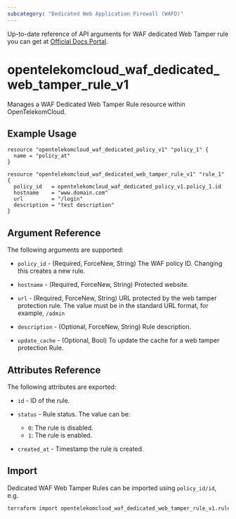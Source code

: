 ```yaml
---
subcategory: "Dedicated Web Application Firewall (WAFD)"
---
```


Up-to-date reference of API arguments for WAF dedicated Web Tamper rule you can get at
[Official Docs Portal](https://docs-beta.otc.t-systems.com/web-application-firewall-dedicated/api-ref/apis/rule_management/creating_a_web_tamper_protection_rule.html).

# opentelekomcloud_waf_dedicated_web_tamper_rule_v1

Manages a WAF Dedicated Web Tamper Rule resource within OpenTelekomCloud.

## Example Usage

```hcl
resource "opentelekomcloud_waf_dedicated_policy_v1" "policy_1" {
  name = "policy_at"
}

resource "opentelekomcloud_waf_dedicated_web_tamper_rule_v1" "rule_1" {
  policy_id   = opentelekomcloud_waf_dedicated_policy_v1.policy_1.id
  hostname    = "www.domain.com"
  url         = "/login"
  description = "test description"
}
```

## Argument Reference

The following arguments are supported:

* `policy_id` - (Required, ForceNew, String) The WAF policy ID. Changing this creates a new rule.

* `hostname` - (Required, ForceNew, String) Protected website.

* `url` - (Required, ForceNew, String) URL protected by the web tamper protection rule.
  The value must be in the standard URL format, for example, `/admin`

* `description` - (Optional, ForceNew, String) Rule description.

* `update_cache` - (Optional, Bool) To update the cache for a web tamper protection Rule.

## Attributes Reference

The following attributes are exported:

* `id` -  ID of the rule.

* `status` - Rule status. The value can be:
  + `0`: The rule is disabled.
  + `1`: The rule is enabled.

* `created_at` - Timestamp the rule is created.

## Import

Dedicated WAF Web Tamper Rules can be imported using `policy_id/id`, e.g.

```sh
terraform import opentelekomcloud_waf_dedicated_web_tamper_rule_v1.rule_1 ff95e71c8ae74eba9887193ab22c5757/b39f3a5a1b4f447a8030f0b0703f47f5
```
